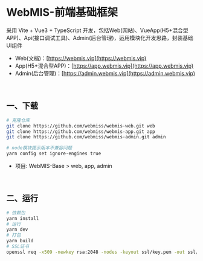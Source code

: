 # WebMIS-前端基础框架
采用 Vite + Vue3 + TypeScript 开发，包括Web(网站)、VueApp(H5+混合型APP)、Api(接口调试工具)、Admin(后台管理)，运用模块化开发思路，封装基础UI组件
- Web(文档)：[https://webmis.vip](https://webmis.vip)
- App(H5+混合型APP)：[https://app.webmis.vip](https://app.webmis.vip)
- Admin(后台管理)：[https://admin.webmis.vip](https://admin.webmis.vip)

<br/>

## 一、下载
```bash
# 克隆仓库
git clone https://github.com/webmiss/webmis-web.git web
git clone https://github.com/webmiss/webmis-app.git app
git clone https://github.com/webmiss/webmis-admin.git admin

# node模块提示版本不兼容问题
yarn config set ignore-engines true
```
- 项目: WebMIS-Base > web, app, admin

<br/>

## 二、运行
```bash
# 依赖包
yarn install
# 运行
yarn dev
# 打包
yarn build
# SSL证书
openssl req -x509 -newkey rsa:2048 -nodes -keyout ssl/key.pem -out ssl/cert.pem -days 365 -subj "/CN=localhost"
```

<br/><br/>
